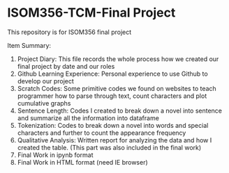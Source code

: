 # ISOM356-TCM-Final Project
This repository is for ISOM356 final project

Item Summary:

1. Project Diary: This file records the whole process how we created our final project by date and our roles
2. Github Learning Experience: Personal experience to use Github to develop our project
3. Scratch Codes: Some primitive codes we found on websites to teach programmer how to parse through text, count characters and plot cumulative graphs
4. Sentence Length: Codes I created to break down a novel into sentence and summarize all the information into dataframe
5. Tokenization: Codes to break down a novel into words and special characters and further to count the appearance frequency
6. Qualitative Analysis: Written report for analyzing the data and how I created the table. (This part was also included in the final work)
7. Final Work in ipynb format
8. Final Work in HTML format (need IE browser)

